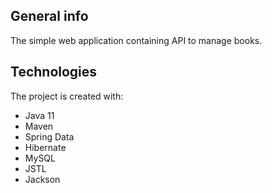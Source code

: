 ## General info
The simple web application containing API to manage books.
	
## Technologies
The project is created with:
* Java 11
* Maven
* Spring Data
* Hibernate
* MySQL
* JSTL
* Jackson
